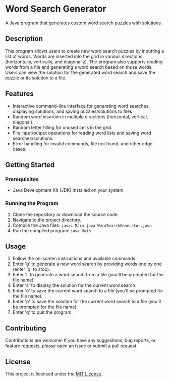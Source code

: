 # Word Search Generator

A Java program that generates custom word search puzzles with solutions.

## Description

This program allows users to create new word search puzzles by inputting a list of words. Words are inserted into the grid in various directions (horizontally, vertically, and diagonally). The program also supports reading words from a file and generating a word search based on those words. Users can view the solution for the generated word search and save the puzzle or its solution to a file.

## Features

- Interactive command-line interface for generating word searches, displaying solutions, and saving puzzles/solutions to files.
- Random word insertion in multiple directions (horizontal, vertical, diagonal).
- Random letter filling for unused cells in the grid.
- File input/output operations for reading word lists and saving word searches/solutions.
- Error handling for invalid commands, file not found, and other edge cases.

## Getting Started

### Prerequisites

- Java Development Kit (JDK) installed on your system.

### Running the Program

1. Clone the repository or download the source code.
2. Navigate to the project directory.
3. Compile the Java files: `javac Main.java WordSearchGenerator.java`
4. Run the compiled program: `java Main`

## Usage

1. Follow the on-screen instructions and available commands.
2. Enter 'g' to generate a new word search by providing words one by one (enter 'q' to stop).
3. Enter 'i' to generate a word search from a file (you'll be prompted for the file name).
4. Enter 's' to display the solution for the current word search.
5. Enter 'o' to save the current word search to a file (you'll be prompted for the file name).
6. Enter 'p' to save the solution for the current word search to a file (you'll be prompted for the file name).
7. Enter 'q' to quit the program.

## Contributing

Contributions are welcome! If you have any suggestions, bug reports, or feature requests, please open an issue or submit a pull request.

## License

This project is licensed under the [MIT License](LICENSE).
